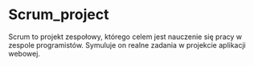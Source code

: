 # Scrum_project

Scrum to projekt zespołowy, którego celem jest nauczenie się pracy w zespole programistów.  Symuluje on realne zadania
w projekcie aplikacji webowej.

